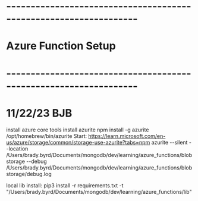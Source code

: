 # ----------------------------------------------------------------- #
#   Azure Function Setup
# ----------------------------------------------------------------- #
#  11/22/23 BJB

install azure core tools
install azurite
    npm install -g azurite
    /opt/homebrew/bin/azurite
    Start:
    https://learn.microsoft.com/en-us/azure/storage/common/storage-use-azurite?tabs=npm
        azurite --silent --location /Users/brady.byrd/Documents/mongodb/dev/learning/azure_functions/blobstorage --debug /Users/brady.byrd/Documents/mongodb/dev/learning/azure_functions/blobstorage/debug.log

local lib install:
    pip3 install -r requirements.txt -t "/Users/brady.byrd/Documents/mongodb/dev/learning/azure_functions/lib"